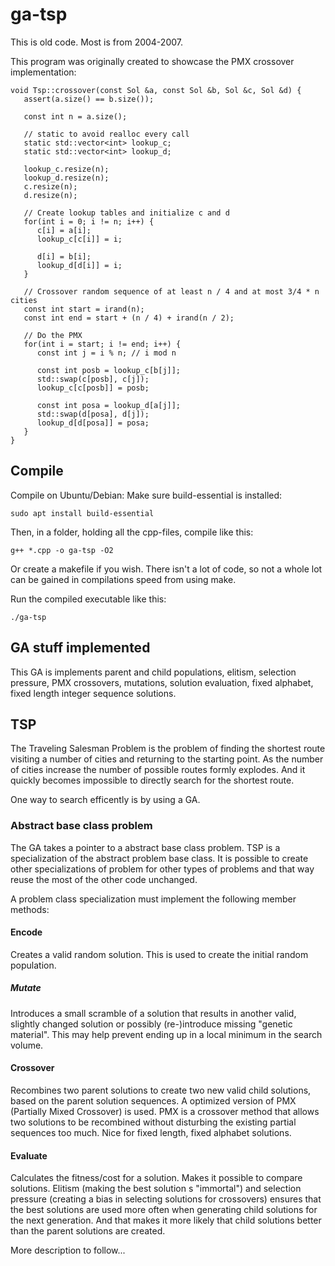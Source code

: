 # ga-tsp
This is old code. Most is from 2004-2007. 

This program was originally created to showcase the PMX crossover implementation:


```
void Tsp::crossover(const Sol &a, const Sol &b, Sol &c, Sol &d) {
   assert(a.size() == b.size());

   const int n = a.size();

   // static to avoid realloc every call
   static std::vector<int> lookup_c;
   static std::vector<int> lookup_d;

   lookup_c.resize(n);
   lookup_d.resize(n);
   c.resize(n);
   d.resize(n);

   // Create lookup tables and initialize c and d
   for(int i = 0; i != n; i++) {
      c[i] = a[i];
      lookup_c[c[i]] = i;

      d[i] = b[i];
      lookup_d[d[i]] = i;
   }

   // Crossover random sequence of at least n / 4 and at most 3/4 * n cities
   const int start = irand(n);
   const int end = start + (n / 4) + irand(n / 2);

   // Do the PMX
   for(int i = start; i != end; i++) {
      const int j = i % n; // i mod n

      const int posb = lookup_c[b[j]];
      std::swap(c[posb], c[j]);
      lookup_c[c[posb]] = posb;

      const int posa = lookup_d[a[j]];
      std::swap(d[posa], d[j]);
      lookup_d[d[posa]] = posa;
   }
}
```

## Compile
Compile on Ubuntu/Debian:
Make sure build-essential is installed:
```
sudo apt install build-essential
```
Then, in a folder, holding all the cpp-files, compile like this:
```
g++ *.cpp -o ga-tsp -O2
```
Or create a makefile if you wish. There isn't a lot of code, so not a whole lot can be gained in compilations speed from using make. 

Run the compiled executable like this:
```
./ga-tsp
```
## GA stuff implemented
This GA is implements parent and child populations, elitism, selection pressure, PMX crossovers, mutations, solution evaluation, fixed alphabet, fixed length integer sequence solutions.

## TSP
The Traveling Salesman Problem is the problem of finding the shortest route visiting a number of cities and returning to the starting point. As the number of cities increase the number of possible routes formly explodes. And it quickly becomes impossible to directly search for the shortest route.

One way to search efficently is by using a GA.

### Abstract base class problem
The GA takes a pointer to a abstract base class problem. TSP is a specialization of the abstract problem base class. It is possible to create other specializations of problem for other types of problems and that way reuse the most of the other code unchanged.

A problem class specialization must implement the following member methods:

#### Encode
Creates a valid random solution. This is used to create the initial random population.
##### Mutate
Introduces a small scramble of a solution that results in another valid, slightly changed solution or possibly (re-)introduce missing "genetic material". This may help prevent ending up in a local minimum in the search volume.
#### Crossover
Recombines two parent solutions to create two new valid child solutions, based on the parent solution sequences. A optimized version of PMX (Partially Mixed Crossover) is used. PMX is a crossover method that allows two solutions to be recombined without disturbing the existing partial sequences too much. Nice for fixed length, fixed alphabet solutions.
#### Evaluate
Calculates the fitness/cost for a solution. Makes it possible to compare solutions. Elitism (making the best solution s "immortal") and selection pressure (creating a bias in selecting solutions for crossovers) ensures that the best solutions are used more often when generating child solutions for the next generation. And that makes it more likely that child solutions better than the parent solutions are created.

More description to follow...
